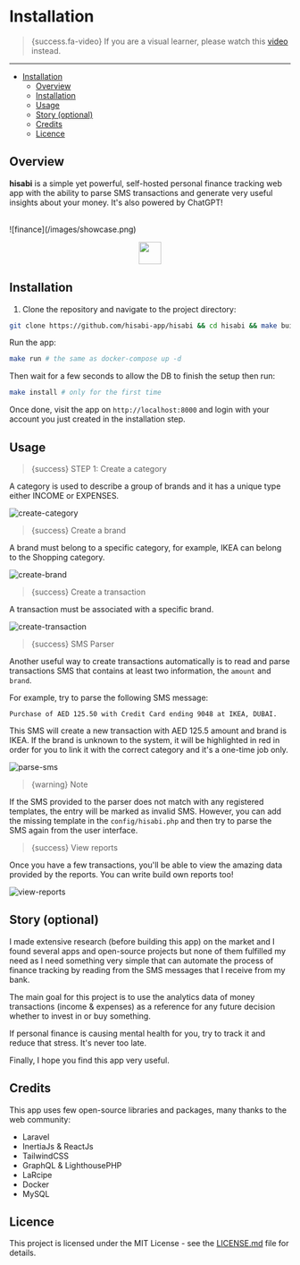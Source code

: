 # Installation

> {success.fa-video} If you are a visual learner, please watch this [video](https://www.youtube.com/watch?v=kfwcMdlFn9o&list=PLw5MK6ws-o1_rNobmZCmnH5G11vwCiKKk&ab_channel=ILoveMathAcademy) instead.

---

- [Installation](#installation)
  - [Overview](#overview)
  - [Installation](#installation-1)
  - [Usage](#usage)
  - [Story (optional)](#story-optional)
  - [Credits](#credits)
  - [Licence](#licence)

<a name="overview"></a>
## Overview 

**hisabi** is a simple yet powerful, self-hosted personal finance tracking web app with the ability to parse SMS transactions and generate very useful insights about your money. It's also powered by ChatGPT!

<br/>
![finance](/images/showcase.png)
<p align="center"><a href="https://www.youtube.com/watch?v=kfwcMdlFn9o&list=PLw5MK6ws-o1_rNobmZCmnH5G11vwCiKKk&ab_channel=ILoveMathAcademy" target="__blank"><img style="height: 40px" src="/images/video.png" /></a></p>

<a name="installation"></a>
## Installation

1. Clone the repository and navigate to the project directory:

```bash
git clone https://github.com/hisabi-app/hisabi && cd hisabi && make build
```

Run the app:

```bash
make run # the same as docker-compose up -d 
```

Then wait for a few seconds to allow the DB to finish the setup then run:

```bash
make install # only for the first time
```

Once done, visit the app on `http://localhost:8000` and login with your account you just created in the installation step.

<a name="usage"></a>
## Usage

>{success} STEP 1: Create a category

A category is used to describe a group of brands and it has a unique type either INCOME or EXPENSES.

![create-category](/images/create-category.png)

>{success} Create a brand

A brand must belong to a specific category, for example, IKEA can belong to the Shopping category.

![create-brand](/images/create-brand.png)

>{success} Create a transaction

A transaction must be associated with a specific brand.

![create-transaction](/images/create-transaction.png)

>{success} SMS Parser

Another useful way to create transactions automatically is to read and parse transactions SMS that contains at least two information, the `amount` and `brand`.

For example, try to parse the following SMS message:

```text
Purchase of AED 125.50 with Credit Card ending 9048 at IKEA, DUBAI.
```

This SMS will create a new transaction with AED 125.5 amount and brand is IKEA. If the brand is unknown to the system, it will be highlighted in red in order for you to link it with the correct category and it's a one-time job only.

![parse-sms](/images/parse-sms.png)

>{warning} Note

If the SMS provided to the parser does not match with any registered templates, the entry will be marked as invalid SMS. However, you can add the missing template in the `config/hisabi.php` and then try to parse the SMS again from the user interface.

>{success} View reports

Once you have a few transactions, you'll be able to view the amazing data provided by the reports. You can write build own reports too!

![view-reports](/images/view-reports.png)

<a name="story"></a>
## Story (optional)

I made extensive research (before building this app) on the market and I found several apps and open-source projects but none of them fulfilled my need as I need something very simple that can automate the process of finance tracking by reading from the SMS messages that I receive from my bank. 


The main goal for this project is to use the analytics data of money transactions (income & expenses) as a reference for any future decision whether to invest in or buy something. 

If personal finance is causing mental health for you, try to track it and reduce that stress. It's never too late.

Finally, I hope you find this app very useful.

<a name="credits"></a>
## Credits

This app uses few open-source libraries and packages, many thanks to the web community:

- Laravel
- InertiaJs & ReactJs
- TailwindCSS
- GraphQL & LighthousePHP
- LaRcipe
- Docker
- MySQL

<a name="licence"></a>
## Licence

This project is licensed under the MIT License - see the [LICENSE.md](https://github.com/hisabi-app/hisabi/blob/main/LICENSE) file for details.
